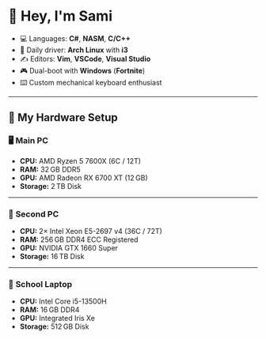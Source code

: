 

# 👋 Hey, I'm Sami

* 💻 Languages: **C#**, **NASM**, **C/C++**
* 🐧 Daily driver: **Arch Linux** with **i3**
* ✍️ Editors: **Vim**, **VSCode**, **Visual Studio**
* 🎮 Dual-boot with **Windows** (**Fortnite**)
* ⌨️ Custom mechanical keyboard enthusiast

---

## 💾 My Hardware Setup

### 🖥️ **Main PC**

* **CPU:** AMD Ryzen 5 7600X (6C / 12T)
* **RAM:** 32 GB DDR5
* **GPU:** AMD Radeon RX 6700 XT (12 GB)
* **Storage:** 2 TB Disk

---

### 🧊 **Second PC**

* **CPU:** 2× Intel Xeon E5-2697 v4 (36C / 72T)
* **RAM:** 256 GB DDR4 ECC Registered
* **GPU:** NVIDIA GTX 1660 Super
* **Storage:** 16 TB Disk

---

### 💼 **School Laptop**

* **CPU:** Intel Core i5-13500H
* **RAM:** 16 GB DDR4
* **GPU:** Integrated Iris Xe
* **Storage:** 512 GB Disk
